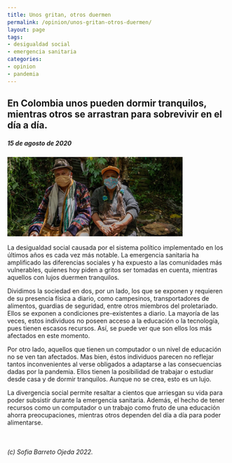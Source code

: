 ```yaml
---
title: Unos gritan, otros duermen
permalink: /opinion/unos-gritan-otros-duermen/
layout: page
tags: 
- desigualdad social
- emergencia sanitaria
categories:
- opinion 
- pandemia
---
```


## En Colombia unos pueden dormir tranquilos, mientras otros se arrastran para sobrevivir en el día a día.
##### 15 de agosto de 2020 

<img src='/images/opinion/op1.jpeg' width=400 aligned=center>


La desigualdad social causada por el sistema político implementado en los últimos años es cada vez más notable. La emergencia sanitaria ha amplificado las diferencias sociales y ha expuesto a las comunidades más vulnerables, quienes hoy piden a gritos ser tomadas en cuenta, mientras aquellos con lujos duermen tranquilos. 

Dividimos la sociedad en dos, por un lado, los que se exponen y requieren de su presencia física a diario, como campesinos, transportadores de alimentos, guardias de seguridad, entre otros miembros del proletariado. Ellos se exponen a condiciones pre-existentes a diario. La mayoría de las veces, estos individuos no poseen acceso a la educación o la tecnología, pues tienen escasos recursos. Así, se puede ver que son ellos los más afectados en este momento.

Por otro lado, aquellos que tienen un computador o un nivel de educación no se ven tan afectados. Mas bien, éstos individuos parecen no reflejar tantos inconvenientes al verse obligados a adaptarse a las consecuencias dadas por la pandemia. Ellos tienen la posibilidad de trabajar o estudiar desde casa y de dormir tranquilos. Aunque no se crea, esto es un lujo.

La divergencia social permite resaltar a cientos que arriesgan su vida para poder subsistir durante la emergencia sanitaria. Además, el hecho de tener recursos como un computador o un trabajo como fruto de una educación ahorra preocupaciones, mientras otros dependen del día a día para poder alimentarse. 

<br>


###### (c) Sofia Barreto Ojeda 2022.